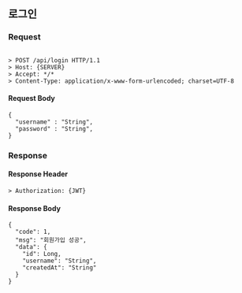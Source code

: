## 로그인

### Request
```

> POST /api/login HTTP/1.1
> Host: {SERVER}
> Accept: */*
> Content-Type: application/x-www-form-urlencoded; charset=UTF-8

```

#### Request Body
```
{
  "username" : "String",
  "password" : "String",
}
```

### Response

#### Response Header
```
> Authorization: {JWT}
```

#### Response Body
```
{
  "code": 1,
  "msg": "회원가입 성공",
  "data": {
    "id": Long,
    "username": "String",
    "createdAt": "String"
  }
}
```